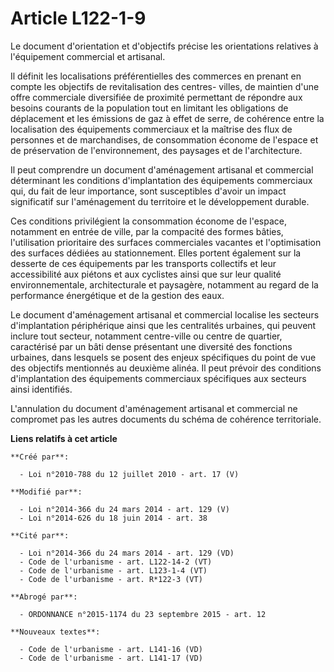 # Article L122-1-9

Le document d'orientation et d'objectifs précise les orientations relatives à l'équipement commercial et artisanal.

Il définit les localisations préférentielles des commerces en prenant en compte les objectifs de revitalisation des centres-
villes, de maintien d'une offre commerciale diversifiée de proximité permettant de répondre aux besoins courants de la
population tout en limitant les obligations de déplacement et les émissions de gaz à effet de serre, de cohérence entre la
localisation des équipements commerciaux et la maîtrise des flux de personnes et de marchandises, de consommation économe de
l'espace et de préservation de l'environnement, des paysages et de l'architecture.

Il peut comprendre un document d'aménagement artisanal et commercial déterminant les conditions d'implantation des
équipements commerciaux qui, du fait de leur importance, sont susceptibles d'avoir un impact significatif sur l'aménagement
du territoire et le développement durable.

Ces conditions privilégient la consommation économe de l'espace, notamment en entrée de ville, par la compacité des formes
bâties, l'utilisation prioritaire des surfaces commerciales vacantes et l'optimisation des surfaces dédiées au stationnement.
Elles portent également sur la desserte de ces équipements par les transports collectifs et leur accessibilité aux piétons et
aux cyclistes ainsi que sur leur qualité environnementale, architecturale et paysagère, notamment au regard de la performance
énergétique et de la gestion des eaux. 

Le document d'aménagement artisanal et commercial localise les secteurs d'implantation périphérique ainsi que les centralités
urbaines, qui peuvent inclure tout secteur, notamment centre-ville ou centre de quartier, caractérisé par un bâti dense
présentant une diversité des fonctions urbaines, dans lesquels se posent des enjeux spécifiques du point de vue des objectifs
mentionnés au deuxième alinéa. Il peut prévoir des conditions d'implantation des équipements commerciaux spécifiques aux
secteurs ainsi identifiés. 

L'annulation du document d'aménagement artisanal et commercial ne compromet pas les autres documents du schéma de cohérence
territoriale.

**Liens relatifs à cet article**

	**Créé par**:

	  - Loi n°2010-788 du 12 juillet 2010 - art. 17 (V)

	**Modifié par**:

	  - Loi n°2014-366 du 24 mars 2014 - art. 129 (V)
	  - Loi n°2014-626 du 18 juin 2014 - art. 38

	**Cité par**:

	  - Loi n°2014-366 du 24 mars 2014 - art. 129 (VD)
	  - Code de l'urbanisme - art. L122-14-2 (VT)
	  - Code de l'urbanisme - art. L123-1-4 (VT)
	  - Code de l'urbanisme - art. R*122-3 (VT)

	**Abrogé par**:

	  - ORDONNANCE n°2015-1174 du 23 septembre 2015 - art. 12

	**Nouveaux textes**:

	  - Code de l'urbanisme - art. L141-16 (VD)
	  - Code de l'urbanisme - art. L141-17 (VD)
